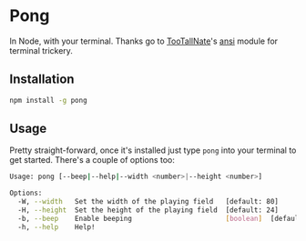 # Pong

In Node, with your terminal. Thanks go to [TooTallNate](//github.com/TooTallNate)'s [ansi](http://search.npmjs.org/#/ansi) module for terminal trickery.

## Installation

``` bash
npm install -g pong
```

## Usage

Pretty straight-forward, once it's installed just type `pong` into your terminal to get started. There's a couple of options too:

``` bash
Usage: pong [--beep|--help|--width <number>|--height <number>]

Options:
  -W, --width   Set the width of the playing field   [default: 80]
  -H, --height  Set the height of the playing field  [default: 24]
  -b, --beep    Enable beeping                       [boolean]  [default: false]
  -h, --help    Help!
```
